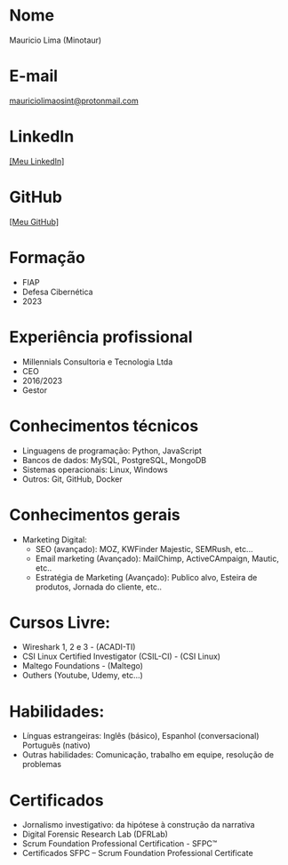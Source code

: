 # Nome

Mauricio Lima (Minotaur)

# E-mail

mauriciolimaosint@protonmail.com

# LinkedIn

[[Meu LinkedIn]](https://www.linkedin.com/in/amazonia-leaks/)

# GitHub

[[Meu GitHub]](https://github.com/AmazoniaLeaksOficial)

# Formação

* FIAP
* Defesa Cibernética
* 2023

# Experiência profissional

* Millennials Consultoria e Tecnologia Ltda
* CEO
* 2016/2023
* Gestor

# Conhecimentos técnicos

* Linguagens de programação: Python, JavaScript
* Bancos de dados: MySQL, PostgreSQL, MongoDB
* Sistemas operacionais: Linux, Windows
* Outros: Git, GitHub, Docker

# Conhecimentos gerais

* Marketing Digital:
  * SEO (avançado): MOZ, KWFinder Majestic, SEMRush, etc...
  * Email marketing (Avançado): MailChimp, ActiveCAmpaign, Mautic, etc..
  * Estratégia de Marketing (Avançado): Publico alvo, Esteira de produtos, Jornada do cliente, etc..
  
# Cursos Livre: 

* Wireshark 1, 2 e 3 - (ACADI-TI)
* CSI Linux Certified Investigator (CSIL-CI) - (CSI Linux)
* Maltego Foundations - (Maltego)
* Outhers (Youtube, Udemy, etc...)


# Habilidades:

* Línguas estrangeiras: Inglês (básico), Espanhol (conversacional) Português (nativo)
* Outras habilidades: Comunicação, trabalho em equipe, resolução de problemas

# Certificados

* Jornalismo investigativo: da hipótese à construção da narrativa
* Digital Forensic Research Lab (DFRLab)
* Scrum Foundation Professional Certification - SFPC™
* Certificados SFPC – Scrum Foundation Professional Certificate


